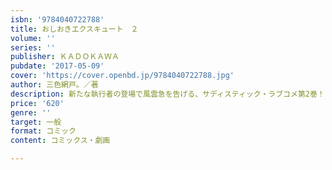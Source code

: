 ```yaml
---
isbn: '9784040722788'
title: おしおきエクスキュート　２
volume: ''
series: ''
publisher: ＫＡＤＯＫＡＷＡ
pubdate: '2017-05-09'
cover: 'https://cover.openbd.jp/9784040722788.jpg'
author: 三色網戸。／著
description: 新たな執行者の登場で風雲急を告げる、サディスティック・ラブコメ第2巻！
price: '620'
genre: ''
target: 一般
format: コミック
content: コミックス・劇画

---
```

